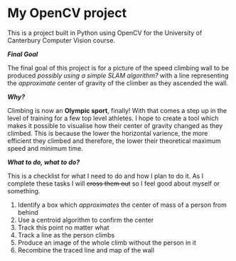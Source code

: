 # My OpenCV project

This is a project built in Python using OpenCV for the University of Canterbury Computer Vision course.

_**Final Goal**_

The final goal of this project is for a picture of the speed climbing wall to be produced *possibly using a simple SLAM algorithm?* with a line representing the *approximate* center of gravity of the climber as they ascended the wall.

_**Why?**_

Climbing is now an **Olympic sport**, finally! With that comes a step up in the level of training for a few top level athletes. I hope to create a tool which makes it possible to visualise how their center of gravity changed as they climbed. This is because the lower the horizontal varience, the more efficient they climbed and therefore, the lower their theoretical maximum speed and minimum time.

_**What to do, what to do?**_

This is a checklist for what I need to do and how I plan to do it. As I complete these tasks I will ~~cross them out~~ so I feel good about myself or something.

1. Identify a box which *approximates* the center of mass of a person from behind
2. Use a centroid algorithm to confirm the center
3. Track this point no matter what
4. Track a line as the person climbs
5. Produce an image of the whole climb without the person in it
6. Recombine the traced line and map of the wall
